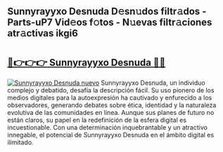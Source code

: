 ## Sunnyrayyxo Desnuda D𝚎sn𝚞dos filtr𝚊dos - Parts-uP7 Vid𝚎os f𝚘tos - N𝚞evas filtr𝚊ciones atr𝚊ctivas ikgi6

# <h2><a href="http://mbatmwe.tromn.icu/?c=Sunnyrayyxo+Desnuda">🔗👉👉👉 Sunnyrayyxo Desnuda 🔗🔗</a></h2>

[![Sunnyrayyxo Desnuda nuevo](https://i.imgur.com/pEAQMta.gif)](http://mbatmwe.tromn.icu/?c=Sunnyrayyxo+Desnuda)
Sunnyrayyxo Desnuda, un individuo complejo y debatido, desafía la descripción fácil. Su uso pionero de los medios digitales para la autoexpresión ha cautivado y enfurecido a los observadores, generando debates sobre ética, identidad y la naturaleza evolutiva de las comunidades en línea. Aunque sus planes de futuro no están claros, su papel en la redefinición de la esfera digital es incuestionable. Con una determinación inquebrantable y un atractivo innegable, el potencial de Sunnyrayyxo Desnuda en el ámbito digital es ilimitado.
